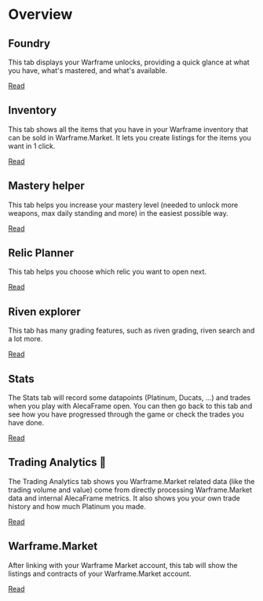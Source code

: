 # Overview

## Foundry

This tab displays your Warframe unlocks, providing a quick glance at what you have, what's mastered, and what's available.

[Read](/features/foundry.html)

## Inventory

This tab shows all the items that you have in your Warframe inventory that can be sold in Warframe.Market. It lets you create listings for the items you want in 1 click.

[Read](/features/inventory.html)

## Mastery helper

This tab helps you increase your mastery level (needed to unlock more weapons, max daily standing and more) in the easiest possible way.

[Read](/features/mastery-helper.html)

## Relic Planner

This tab helps you choose which relic you want to open next.

[Read](/features/relic-planner.html)

## Riven explorer

This tab has many grading features, such as riven grading, riven search and a lot more.

[Read](/features/riven-explorer.html)

## Stats

The Stats tab will record some datapoints (Platinum, Ducats, ...) and trades when you play with AlecaFrame open. You can then go back to this tab and see how you have progressed through the game or check the trades you have done.

[Read](/features/stats.html)

## Trading Analytics 👑

The Trading Analytics tab shows you Warframe.Market related data (like the trading volume and value) come from directly processing Warframe.Market data and internal AlecaFrame metrics.
It also shows you your own trade history and how much Platinum you made.

[Read](/features/trading-analytics.html)

## Warframe.Market

After linking with your Warframe Market account, this tab will show the listings and contracts of your Warframe.Market account.

[Read](/features/wfm.html)